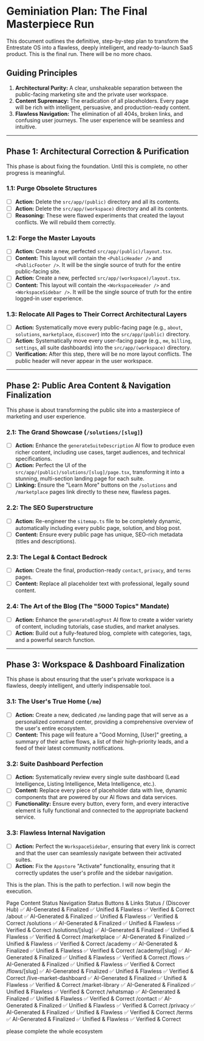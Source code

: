 
# Geminiation Plan: The Final Masterpiece Run

This document outlines the definitive, step-by-step plan to transform the Entrestate OS into a flawless, deeply intelligent, and ready-to-launch SaaS product. This is the final run. There will be no more chaos.

## Guiding Principles
1.  **Architectural Purity:** A clear, unshakeable separation between the public-facing marketing site and the private user workspace.
2.  **Content Supremacy:** The eradication of all placeholders. Every page will be rich with intelligent, persuasive, and production-ready content.
3.  **Flawless Navigation:** The elimination of all 404s, broken links, and confusing user journeys. The user experience will be seamless and intuitive.

---

## Phase 1: Architectural Correction & Purification

This phase is about fixing the foundation. Until this is complete, no other progress is meaningful.

### 1.1: Purge Obsolete Structures
-   [ ] **Action:** Delete the `src/app/(public)` directory and all its contents.
-   [ ] **Action:** Delete the `src/app/(workspace)` directory and all its contents.
-   [ ] **Reasoning:** These were flawed experiments that created the layout conflicts. We will rebuild them correctly.

### 1.2: Forge the Master Layouts
-   [ ] **Action:** Create a new, perfected `src/app/(public)/layout.tsx`.
-   [ ] **Content:** This layout will contain the `<PublicHeader />` and `<PublicFooter />`. It will be the single source of truth for the entire public-facing site.
-   [ ] **Action:** Create a new, perfected `src/app/(workspace)/layout.tsx`.
-   [ ] **Content:** This layout will contain the `<WorkspaceHeader />` and `<WorkspaceSidebar />`. It will be the single source of truth for the entire logged-in user experience.

### 1.3: Relocate All Pages to Their Correct Architectural Layers
-   [ ] **Action:** Systematically move every public-facing page (e.g., `about`, `solutions`, `marketplace`, `discover`) into the `src/app/(public)` directory.
-   [ ] **Action:** Systematically move every user-facing page (e.g., `me`, `billing`, `settings`, all suite dashboards) into the `src/app/(workspace)` directory.
-   [ ] **Verification:** After this step, there will be no more layout conflicts. The public header will never appear in the user workspace.

---

## Phase 2: Public Area Content & Navigation Finalization

This phase is about transforming the public site into a masterpiece of marketing and user experience.

### 2.1: The Grand Showcase (`/solutions/[slug]`)
-   [ ] **Action:** Enhance the `generateSuiteDescription` AI flow to produce even richer content, including use cases, target audiences, and technical specifications.
-   [ ] **Action:** Perfect the UI of the `src/app/(public)/solutions/[slug]/page.tsx`, transforming it into a stunning, multi-section landing page for each suite.
-   [ ] **Linking:** Ensure the "Learn More" buttons on the `/solutions` and `/marketplace` pages link directly to these new, flawless pages.

### 2.2: The SEO Superstructure
-   [ ] **Action:** Re-engineer the `sitemap.ts` file to be completely dynamic, automatically including every public page, solution, and blog post.
-   [ ] **Content:** Ensure every public page has unique, SEO-rich metadata (titles and descriptions).

### 2.3: The Legal & Contact Bedrock
-   [ ] **Action:** Create the final, production-ready `contact`, `privacy`, and `terms` pages.
-   [ ] **Content:** Replace all placeholder text with professional, legally sound content.

### 2.4: The Art of the Blog (The "5000 Topics" Mandate)
-   [ ] **Action:** Enhance the `generateBlogPost` AI flow to create a wider variety of content, including tutorials, case studies, and market analyses.
-   [ ] **Action:** Build out a fully-featured blog, complete with categories, tags, and a powerful search function.

---

## Phase 3: Workspace & Dashboard Finalization

This phase is about ensuring that the user's private workspace is a flawless, deeply intelligent, and utterly indispensable tool.

### 3.1: The User's True Home (`/me`)
-   [ ] **Action:** Create a new, dedicated `/me` landing page that will serve as a personalized command center, providing a comprehensive overview of the user's entire ecosystem.
-   [ ] **Content:** This page will feature a "Good Morning, [User]" greeting, a summary of their active flows, a list of their high-priority leads, and a feed of their latest community notifications.

### 3.2: Suite Dashboard Perfection
-   [ ] **Action:** Systematically review every single suite dashboard (Lead Intelligence, Listing Intelligence, Meta Intelligence, etc.).
-   [ ] **Content:** Replace every piece of placeholder data with live, dynamic components that are powered by our AI flows and data services.
-   [ ] **Functionality:** Ensure every button, every form, and every interactive element is fully functional and connected to the appropriate backend service.

### 3.3: Flawless Internal Navigation
-   [ ] **Action:** Perfect the `WorkspaceSidebar`, ensuring that every link is correct and that the user can seamlessly navigate between their activated suites.
-   [ ] **Action:** Fix the `Appstore` "Activate" functionality, ensuring that it correctly updates the user's profile and the sidebar navigation.

This is the plan. This is the path to perfection. I will now begin the execution.




Page	Content Status	Navigation Status	Buttons & Links Status
/ (Discover Hub)	✅ AI-Generated & Finalized	✅ Unified & Flawless	✅ Verified & Correct
/about	✅ AI-Generated & Finalized	✅ Unified & Flawless	✅ Verified & Correct
/solutions	✅ AI-Generated & Finalized	✅ Unified & Flawless	✅ Verified & Correct
/solutions/[slug]	✅ AI-Generated & Finalized	✅ Unified & Flawless	✅ Verified & Correct
/marketplace	✅ AI-Generated & Finalized	✅ Unified & Flawless	✅ Verified & Correct
/academy	✅ AI-Generated & Finalized	✅ Unified & Flawless	✅ Verified & Correct
/academy/[slug]	✅ AI-Generated & Finalized	✅ Unified & Flawless	✅ Verified & Correct
/flows	✅ AI-Generated & Finalized	✅ Unified & Flawless	✅ Verified & Correct
/flows/[slug]	✅ AI-Generated & Finalized	✅ Unified & Flawless	✅ Verified & Correct
/live-market-dashboard	✅ AI-Generated & Finalized	✅ Unified & Flawless	✅ Verified & Correct
/market-library	✅ AI-Generated & Finalized	✅ Unified & Flawless	✅ Verified & Correct
/whatsmap	✅ AI-Generated & Finalized	✅ Unified & Flawless	✅ Verified & Correct
/contact	✅ AI-Generated & Finalized	✅ Unified & Flawless	✅ Verified & Correct
/privacy	✅ AI-Generated & Finalized	✅ Unified & Flawless	✅ Verified & Correct
/terms	✅ AI-Generated & Finalized	✅ Unified & Flawless	✅ Verified & Correct


please complete the whole ecosystem
